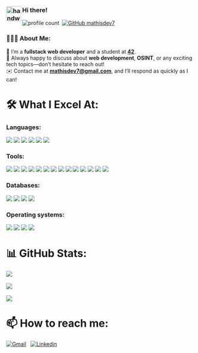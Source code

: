 ### <img alt="handwavegif" src="https://user-images.githubusercontent.com/39513876/112366216-8cfe7400-8cfe-11eb-8116-7d3dbae20e97.gif" width='40' align="left"/> Hi there!
![profile count](https://komarev.com/ghpvc/?username=mathisdev7&color=red)&nbsp;
[![GitHub mathisdev7](https://img.shields.io/github/followers/mathisdev7?label=follow&style=social)](https://github.com/mathisdev7)&nbsp;
### 👨🏻‍💻 About Me:  
🚀  I’m a **fullstack web developer** and a student at **[42](https://42perpignan.fr/)**. 
<br />
💬  Always happy to discuss about **web development**, **OSINT**, or any exciting tech topics—don’t hesitate to reach out!  
✉️  Contact me at **mathisdev7@gmail.com**, and I’ll respond as quickly as I can!  

# 🛠 What I Excel At:
### Languages:
<a href="https://developer.mozilla.org/en/docs/Web/CSS" target="_blank"><img src="https://img.shields.io/badge/CSS3-1572B6?style=for-the-badge&logo=css3&logoColor=white" /></a>
<a href="https://developer.mozilla.org/en/docs/Web/HTML" target="_blank"><img src="https://img.shields.io/badge/HTML5-E34F26?style=for-the-badge&logo=html5&logoColor=white" /></a>
<a href="https://developer.mozilla.org/en/docs/Web/JavaScript" target="_blank"><img src="https://img.shields.io/badge/JavaScript-323330?style=for-the-badge&logo=javascript&logoColor=F7DF1E" /></a>
<a href="https://www.typescriptlang.org/" target="_blank"><img src="https://img.shields.io/badge/TypeScript-007ACC?style=for-the-badge&logo=typescript&logoColor=white" /></a>
<a href="https://www.google.com/" target="_blank"><img src="https://img.shields.io/badge/C-007BCC?style=for-the-badge&logo=c&logoColor=white" /></a>
<a href="https://www.google.com/" target="_blank"><img src="https://img.shields.io/badge/CPP-DA70D6?style=for-the-badge&logo=cplusplus&logoColor=white" /></a>

### Tools:
<a href="https://git-scm.com" target="_blank"><img src="https://img.shields.io/badge/Git-671ddf?&style=for-the-badge&logo=git&logoColor=white" /></a>
<a href="https://expressjs.com" target="_blank"><img src="https://img.shields.io/badge/ExpressJS-000000?style=for-the-badge&logo=express&logoColor=white" /></a>
<a href="https://nextjs.org" target="_blank"><img src="https://img.shields.io/badge/nextjs-000000?style=for-the-badge&logo=nextdotjs&logoColor=white" /></a>
<a href="https://remix.run/" target="_blank"><img src="https://img.shields.io/badge/remixjs-000000?style=for-the-badge&logo=remix&logoColor=white" /></a>
<a href="https://nodejs.org/" target="_blank"><img src="https://img.shields.io/badge/Nodejs-339933?style=for-the-badge&logo=nodedotjs&logoColor=white" /></a>
<a href="https://pnpm.io" target="_blank"><img src="https://img.shields.io/badge/pnpm-CB3837?style=for-the-badge&logo=pnpm&logoColor=white" /></a>
<a href="https://react.dev" target="_blank"><img src="https://img.shields.io/badge/React-20232A?style=for-the-badge&logo=react&logoColor=61DAFB" /></a>
<a href="https://ui.shadcn.com" target="_blank"><img src="https://img.shields.io/badge/shadcn%2Fui-000000?style=for-the-badge&logo=shadcnui&logoColor=white" /></a>
<a href="https://socket.io" target="_blank"><img src="https://img.shields.io/badge/Socket.io-010101?&style=for-the-badge&logo=Socket.io&logoColor=white" /></a>
<a href="https://tailwindcss.com" target="_blank"><img src="https://img.shields.io/badge/Tailwind_CSS-38B2AC?style=for-the-badge&logo=tailwind-css&logoColor=white" /></a>
<a href="https://www.prisma.io" target="_blank"><img src="https://img.shields.io/badge/Prisma-3982CE?style=for-the-badge&logo=Prisma&logoColor=white" /></a>
<a href="https://eslint.org" target="_blank"><img src="https://img.shields.io/badge/eslint-3A33D1?style=for-the-badge&logo=eslint&logoColor=white" /></a>
<a href="https://prettier.io" target="_blank"><img src="https://img.shields.io/badge/prettier-1A2C34?style=for-the-badge&logo=prettier&logoColor=F7BA3E" /></a>
<a href="https://zod.dev" target="_blank"><img src="https://img.shields.io/badge/Zod-000000?style=for-the-badge&logo=zod&logoColor=3068B7" /></a>

### Databases:
<a href="https://www.mongodb.com/fr-fr" target="_blank"><img src="https://img.shields.io/badge/MongoDB-4EA94B?style=for-the-badge&logo=mongodb&logoColor=white" /></a>
<a href="https://www.mysql.com/fr" target="_blank"><img src="https://img.shields.io/badge/MySQL-005C84?style=for-the-badge&logo=mysql&logoColor=white" /></a>
<a href="https://www.sqlite.org" target="_blank"><img src="https://img.shields.io/badge/Sqlite-003B57?style=for-the-badge&logo=sqlite&logoColor=white" /></a>
<a href="https://www.postgresql.org" target="_blank"><img src="https://img.shields.io/badge/PostgreSQL-316192?style=for-the-badge&logo=postgresql&logoColor=white" /></a>

### Operating systems:
<a href="https://www.linux.org" target="_blank"><img src="https://img.shields.io/badge/Linux-FCC624?style=for-the-badge&logo=linux&logoColor=black" /></a>
<a href="https://www.apple.com/fr/macos" target="_blank"><img src="https://img.shields.io/badge/mac%20os-000000?style=for-the-badge&logo=apple&logoColor=white" /></a>
<a href="https://ubuntu.com" target="_blank"><img src="https://img.shields.io/badge/Ubuntu-E95420?style=for-the-badge&logo=ubuntu&logoColor=white" /></a>
<a href="https://www.microsoft.com/fr-fr/software-download/windows10%20" target="_blank"><img src="https://img.shields.io/badge/Windows-0078D6?style=for-the-badge&logo=windows&logoColor=white" /></a>

# 📊 GitHub Stats:
![](https://github-readme-stats.vercel.app/api?username=mathisdev7&theme=gotham&show_icons=true&hide_border=false&count_private=true) <br/><br/>
![](https://github-readme-streak-stats-eight.vercel.app/?user=mathisdev7&theme=gotham&hide_border=false)<br/><br/>
![](https://github-readme-stats.vercel.app/api/top-langs/?username=mathisdev7&theme=gotham&hide_border=false&include_all_commits=true&count_private=true&layout=compact)

# 📫 How to reach me:


<a href="mailto:mathisdev7@gmail.com"><img alt="Gmail" src="https://img.shields.io/badge/Gmail-D14836?style=flat&logo=gmail&logoColor=white" /></a> &nbsp;
<a href="https://www.linkedin.com/in/mathis-zeghouani/"><img alt="Linkedin" src="https://img.shields.io/badge/-LinkedIn-blue?style=flat&logo=linkedin&logoColor=white" /></a> &nbsp;
